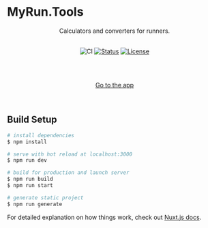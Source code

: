 # MyRun.Tools

<p align="center"> Calculators and converters for runners.
    <br>
    <br>
</p>

<div align="center">

![CI](https://github.com/imfaber/run-tools/workflows/CI/badge.svg)
[![Status](https://img.shields.io/badge/status-active-success.svg)]()
[![License](https://img.shields.io/badge/license-MIT-blue.svg)](/LICENSE)

<br>
<br>

<a href="https://myrun.tools/" target="_blank">Go to the app</a>

</div>

<br>

## Build Setup

```bash
# install dependencies
$ npm install

# serve with hot reload at localhost:3000
$ npm run dev

# build for production and launch server
$ npm run build
$ npm run start

# generate static project
$ npm run generate
```

For detailed explanation on how things work, check out [Nuxt.js docs](https://nuxtjs.org).
